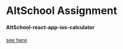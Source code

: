 # AltSchool Assignment
#### AltSchool-react-app-ios-calculator

[see here](https://jani-altschool-calculator.netlify.app/)